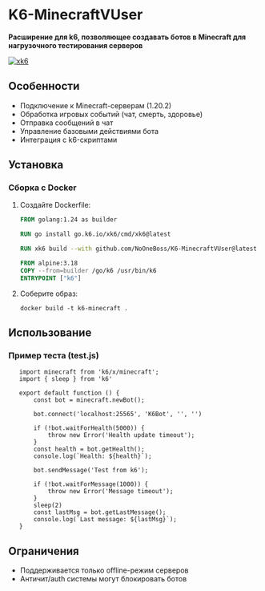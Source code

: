 # K6-MinecraftVUser
**Расширение для k6, позволяющее создавать ботов в Minecraft для нагрузочного тестирования серверов**

[![xk6](https://img.shields.io/badge/build%20with-xk6-%23FF6C37)](https://github.com/grafana/xk6)

## Особенности
- Подключение к Minecraft-серверам (1.20.2)
- Обработка игровых событий (чат, смерть, здоровье)
- Отправка сообщений в чат
- Управление базовыми действиями бота
- Интеграция с k6-скриптами

## Установка
### Сборка с Docker
1. Создайте Dockerfile:
   ```dockerfile
   FROM golang:1.24 as builder

   RUN go install go.k6.io/xk6/cmd/xk6@latest
   
   RUN xk6 build --with github.com/NoOneBoss/K6-MinecraftVUser@latest
   
   FROM alpine:3.18
   COPY --from=builder /go/k6 /usr/bin/k6
   ENTRYPOINT ["k6"]
   ```

2. Соберите образ:
    ```
    docker build -t k6-minecraft .
    ```
## Использование
### Пример теста (test.js)
   ```
      import minecraft from 'k6/x/minecraft';
      import { sleep } from 'k6'
      
      export default function () {
          const bot = minecraft.newBot();
      
          bot.connect('localhost:25565', 'K6Bot', '', '')
      
          if (!bot.waitForHealth(5000)) {
              throw new Error('Health update timeout');
          }
          const health = bot.getHealth();
          console.log(`Health: ${health}`);
      
          bot.sendMessage('Test from k6');
      
          if (!bot.waitForMessage(1000)) {
              throw new Error('Message timeout');
          }
          sleep(2)
          const lastMsg = bot.getLastMessage();
          console.log(`Last message: ${lastMsg}`);
      }
   ```

## Ограничения
- Поддерживается только offline-режим серверов
- Античит/auth системы могут блокировать ботов
